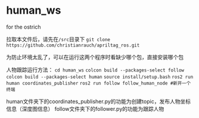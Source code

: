 # human_ws
for the ostrich

拉取本文件后，请先在`/src`目录下
`git clone https://github.com/christianrauch/apriltag_ros.git`

为防止环境太乱了，可以在运行这两个程序时看缺少哪个包，直接安装哪个包

人物跟踪运行方法：
`cd human_ws`
`colcon build --packages-select follow`
`colcon build --packages-select human`
`source install/setup.bash`
`ros2 run human coordinates_publisher`
`ros2 run follow follow_human_node #新开一个终端`

human文件夹下的coordinates_publisher.py的功能为创建topic，发布人物坐标信息（深度图信息）
follow文件夹下的follower.py的功能为跟踪人物
